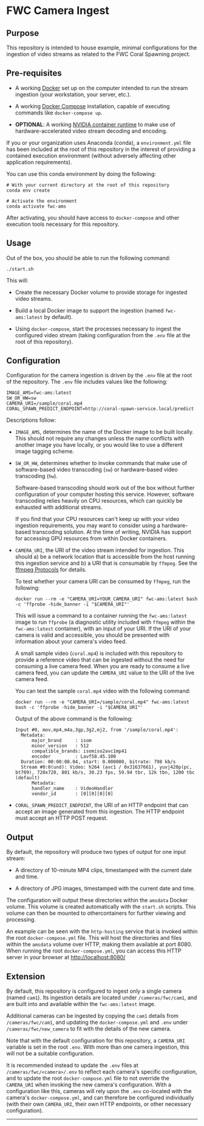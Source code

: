 
# FWC Camera Ingest


## Purpose

This repository is intended to house example, minimal configurations for the
ingestion of video streams as related to the FWC Coral Spawning project.

## Pre-requisites

*   A working [Docker][docker] set up on the computer intended to run the stream
    ingestion (your workstation, your server, etc.).

*   A working [Docker Compose][docker-compose] installation, capable of
    executing commands like `docker-compose up`.

*   **OPTIONAL**: A working [NVIDIA container runtime][nvidia-docker] to make
    use of hardware-accelerated video stream decoding and encoding.


If you or your organization uses Anaconda (conda), a `environment.yml` file has
been included at the root of this repository in the interest of providing a
contained execution environment (without adversely affecting other application
requirements).

You can use this conda environment by doing the following:

    # With your current directory at the root of this repository
    conda env create

    # Activate the environment
    conda activate fwc-ams

After activating, you should have access to `docker-compose` and other execution
tools necessary for this repository.

## Usage

Out of the box, you should be able to run the following command:

    ./start.sh

This will:

*   Create the necessary Docker volume to provide storage for ingested video
    streams.

*   Build a local Docker image to support the ingestion (named `fwc-ams:latest`
    by default).

*   Using `docker-compose`, start the processes necessary to ingest the
    configured video stream (taking configuration from the `.env` file at the
    root of this repository).


## Configuration

Configuration for the camera ingestion is driven by the `.env` file at the root
of the repository. The `.env` file includes values like the following:

    IMAGE_AMS=fwc-ams:latest
    SW_OR_HW=sw
    CAMERA_URI=/sample/coral.mp4
    CORAL_SPAWN_PREDICT_ENDPOINT=http://coral-spawn-service.local/predict

Descriptions follow:

*   `IMAGE_AMS`, determines the name of the Docker image to be built locally.
    This should not require any changes unless the name conflicts with another
    image you have locally, or you would like to use a different image tagging
    scheme.

*   `SW_OR_HW`, determines whether to invoke commands that make use of
    software-based video transcoding (`sw`) or hardware-based video transcoding
    (`hw`).

    Software-based transcoding should work out of the box without further
    configuration of your computer hosting this service. However, software
    transcoding relies heavily on CPU resources, which can quickly be exhausted
    with additional streams.

    If you find that your CPU resources can't keep up with your video ingestion
    requirements, you may want to consider using a hardware-based transcoding
    solution. At the time of writing, NVIDIA has support for accessing GPU resources
    from within Docker containers.

*   `CAMERA_URI`, the URI of the video stream intended for ingestion. This
    should a) be a network location that is accessible from the host running
    this ingestion service and b) a URI that is consumable by `ffmpeg`. See
    the [ffmpeg Protocols][ffmpeg-protocols] for details.

    To test whether your camera URI can be consumed by `ffmpeg`, run the
    following:

        docker run --rm -e "CAMERA_URI=YOUR_CAMERA_URI" fwc-ams:latest bash -c 'ffprobe -hide_banner -i "$CAMERA_URI"'

    This will issue a command to a container running the `fwc-ams:latest` image
    to run `ffprobe` (a diagnostic utility included with `ffmpeg` within the
    `fwc-ams:latest` container), with an input of your URI. If the URI of your
    camera is valid and accessible, you should be presented with information
    about your camera's video feed.

    A small sample video (`coral.mp4`) is included with this repository to
    provide a reference video that can be ingested without the need for
    consuming a live camera feed. When you are ready to consume a live camera
    feed, you can update the `CAMERA_URI` value to the URI of the live camera
    feed.

    You can test the sample `coral.mp4` video with the following command:

        docker run --rm -e "CAMERA_URI=/sample/coral.mp4" fwc-ams:latest bash -c 'ffprobe -hide_banner -i "$CAMERA_URI"'

    Output of the above command is the following:

        Input #0, mov,mp4,m4a,3gp,3g2,mj2, from '/sample/coral.mp4':
          Metadata:
              major_brand     : isom
              minor_version   : 512
              compatible_brands: isomiso2avc1mp41
              encoder         : Lavf58.45.100
          Duration: 00:00:08.04, start: 0.000000, bitrate: 798 kb/s
          Stream #0:0(und): Video: h264 (avc1 / 0x31637661), yuvj420p(pc, bt709), 720x720, 801 kb/s, 30.23 fps, 59.94 tbr, 12k tbn, 1200 tbc (default)
              Metadata:
              handler_name    : VideoHandler
              vendor_id       : [0][0][0][0]

*   `CORAL_SPAWN_PREDICT_ENDPOINT`, the URI of an HTTP endpoint that can accept
    an image generated from this ingestion. The HTTP endpoint must accept an
    HTTP POST request.


## Output

By default, the repository will produce two types of output for one input
stream:

*   A directory of 10-minute MP4 clips, timestamped with the current date and
    time.

*   A directory of JPG images, timestamped with the current date and time.

The configuration will output these directories within the `amsdata` Docker
volume. This volume is created automatically with the `start.sh` scripts. This
volume can then be mounted to othercontainers for further viewing and processing.

An example can be seen with the `http-hosting` service that is invoked within
the root `docker-compose.yml` file. This will host the directories and files
within the `amsdata` volume over HTTP, making them available at port 8080. When
running the root `docker-compose.yml`, you can access this HTTP server in your
browser at <http://localhost:8080/>

## Extension

By default, this repository is configured to ingest only a single camera (named
`cam1`). Its ingestion details are located under `/cameras/fwc/cam1`, and are
built into and available within the `fwc-ams:latest` image.

Additional cameras can be ingested by copying the `cam1` details from
`/cameras/fwc/cam1`, and updating the `docker-compose.yml` and `.env` under
`/cameras/fwc/new_camera` to fit with the details of the new camera.

Note that with the default configuration for this repository, a `CAMERA_URI`
variable is set in the root `.env`. With more than one camera ingestion, this
will not be a suitable configuration.

It is recommended instead to update the `.env` files at
`/cameras/fwc/<camera>/.env` to reflect each camera's specific configuration,
and to update the root `docker-compose.yml` file to not override the
`CAMERA_URI` when invoking the new camera's configuration. With a configuration
like this, cameras will rely upon the `.env` co-located with the camera's
`docker-compose.yml`, and can therefore be configured individually (with their
own `CAMERA_URI`, their own HTTP endpoints, or other necessary configuration).

----

[docker]: https://www.docker.com/

[docker-compose]: https://docs.docker.com/compose/install/

[nvidia-docker]: https://docs.docker.com/compose/gpu-support/

[ffmpeg-protocols]: https://ffmpeg.org/ffmpeg-protocols.html









